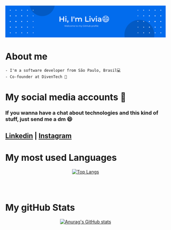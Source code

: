 ![img](https://github.com/LivHelen12/LivHelen12/blob/master/banner.png?raw=true)

<p></p>

# About me
```   
- I'm a software developer from São Paulo, Brasil💻 
- Co-founder at DivenTech 🚀      
```

# My social media accounts 📱

### If you wanna have a chat about technologies and this kind of stuff, just send me a dm 😄

##  [Linkedin](https://www.linkedin.com/in/liviahelendasilva/) | [Instagram](https://www.instagram.com/diventech/)

# My most used Languages 

<div align="center">

[![Top Langs](https://github-readme-stats.vercel.app/api/top-langs/?username=LivHelen12&layout=compact)](https://github.com/LivHelen12/github-readme-stats)

</div>

<br/>
<br/>

# My gitHub Stats 

<div align="center">

[![Anurag's GitHub stats](https://github-readme-stats.vercel.app/api?username=LivHelen12&count_private=true&show_icons=true&theme=cobalt)](https://github.com/LivHelen12/github-readme-stats)

</div>










